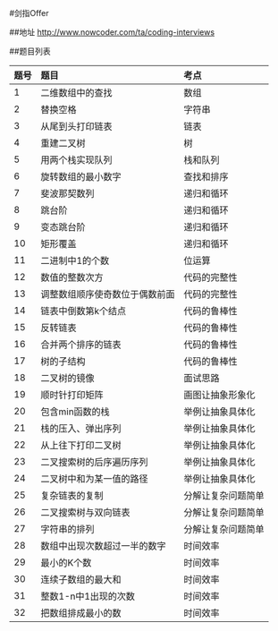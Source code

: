 #剑指Offer

##地址
http://www.nowcoder.com/ta/coding-interviews

##题目列表

| 题号 | 题目                           | 考点               |
| :--- | :----------------------------- | :----------------- |
| 1    | 二维数组中的查找               | 数组               |
| 2    | 替换空格                       | 字符串             | 
| 3    | 从尾到头打印链表               | 链表               |
| 4    | 重建二叉树                     | 树                 |
| 5    | 用两个栈实现队列               | 栈和队列           |
| 6    | 旋转数组的最小数字             | 查找和排序         |
| 7    | 斐波那契数列                   | 递归和循环         |
| 8    | 跳台阶                         | 递归和循环         |
| 9    | 变态跳台阶                     | 递归和循环         |
| 10   | 矩形覆盖                       | 递归和循环         |
| 11   | 二进制中1的个数                | 位运算             |
| 12   | 数值的整数次方                 | 代码的完整性       |
| 13   | 调整数组顺序使奇数位于偶数前面 | 代码的完整性       |
| 14   | 链表中倒数第k个结点            | 代码的鲁棒性       |
| 15   | 反转链表                       | 代码的鲁棒性       |
| 16   | 合并两个排序的链表             | 代码的鲁棒性       |
| 17   | 树的子结构                     | 代码的鲁棒性       |
| 18   | 二叉树的镜像                   | 面试思路           |
| 19   | 顺时针打印矩阵                 | 画图让抽象形象化   |
| 20   | 包含min函数的栈                | 举例让抽象具体化   |
| 21   | 栈的压入、弹出序列             | 举例让抽象具体化   |
| 22   | 从上往下打印二叉树             | 举例让抽象具体化   |
| 23   | 二叉搜索树的后序遍历序列       | 举例让抽象具体化   |
| 24   | 二叉树中和为某一值的路径       | 举例让抽象具体化   |
| 25   | 复杂链表的复制                 | 分解让复杂问题简单 |
| 26   | 二叉搜索树与双向链表           | 分解让复杂问题简单 |
| 27   | 字符串的排列                   | 分解让复杂问题简单 |
| 28   | 数组中出现次数超过一半的数字   | 时间效率           |
| 29   | 最小的K个数                    | 时间效率           |
| 30   | 连续子数组的最大和             | 时间效率           |
| 31   | 整数1-n中1出现的次数           | 时间效率           |
| 32   | 把数组排成最小的数             | 时间效率           |


